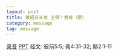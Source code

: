 ```yaml
---
layout: post
title: 黄昭彦长老 主啊！我肯（愿）
category: message
tag: message
---
```


[录音](http://media.wcec-home.org/audio/message/20150118_Huang.mp3)  [PPT]() 经文: 彼前5:5; 弗4:31-32; 腓2:1-11 


